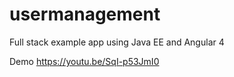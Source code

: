 # usermanagement

Full stack example app using Java EE and Angular 4

Demo
https://youtu.be/SqI-p53JmI0
